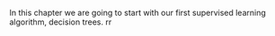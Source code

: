 In this chapter we are going to start with our first supervised learning algorithm, decision trees. rr
